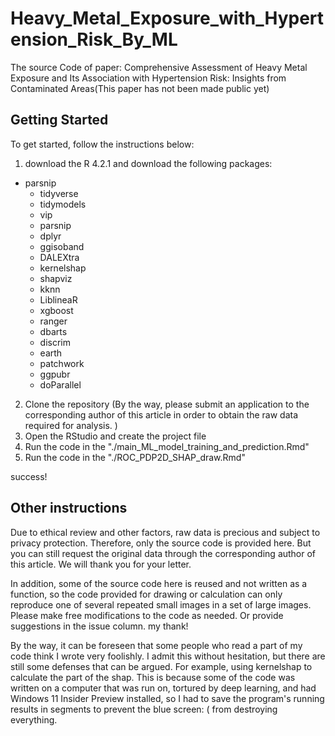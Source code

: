 # Heavy_Metal_Exposure_with_Hypertension_Risk_By_ML
The source Code of paper: Comprehensive Assessment of Heavy Metal Exposure and Its Association with Hypertension Risk: Insights from Contaminated Areas(This paper has not been made public yet)

## Getting Started

To get started, follow the instructions below:

1. download the R 4.2.1 and download the following packages:

  - parsnip
	- tidyverse
	- tidymodels
	- vip
	- parsnip
	- dplyr
	- ggisoband
	- DALEXtra
	- kernelshap
	- shapviz
	- kknn
	- LiblineaR
	- xgboost
	- ranger
	- dbarts
	- discrim
	- earth
	- patchwork
	- ggpubr
	- doParallel

2. Clone the repository (By the way, please submit an application to the corresponding author of this article in order to obtain the raw data required for analysis. )
3. Open the RStudio and create the project file
4. Run the code in the "./main_ML_model_training_and_prediction.Rmd"
5. Run the code in the "./ROC_PDP2D_SHAP_draw.Rmd"

success!

## Other instructions



Due to ethical review and other factors, raw data is precious and subject to privacy protection. Therefore, only the source code is provided here. But you can still request the original data through the corresponding author of this article. We will thank you for your letter.

In addition, some of the source code here is reused and not written as a function, so the code provided for drawing or calculation can only reproduce one of several repeated small images in a set of large images. Please make free modifications to the code as needed. Or provide suggestions in the issue column. my thank!

By the way, it can be foreseen that some people who read a part of my code think I wrote very foolishly. I admit this without hesitation, but there are still some defenses that can be argued. For example, using kernelshap to calculate the part of the shap. This is because some of the code was written on a computer that was run on, tortured by deep learning, and had Windows 11 Insider Preview installed, so I had to save the program's running results in segments to prevent the blue screen: ( from destroying everything.

